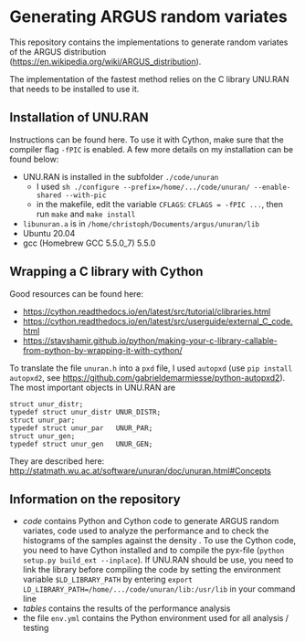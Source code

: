 # Generating ARGUS random variates

This repository contains the implementations to generate random variates of the ARGUS distribution (https://en.wikipedia.org/wiki/ARGUS_distribution).

The implementation of the fastest method relies on the C library UNU.RAN that needs to be installed to use it. 

## Installation of UNU.RAN

Instructions can be found here. To use it with Cython, make sure that the compiler flag `-fPIC` is enabled. A few more details on my installation can be found below:

- UNU.RAN is installed in the subfolder `./code/unuran`
  - I used `sh ./configure --prefix=/home/.../code/unuran/ --enable-shared --with-pic`
  - in the makefile, edit the variable `CFLAGS`: `CFLAGS = -fPIC ...`, then run `make` and `make install`
- `libunuran.a` is in `/home/christoph/Documents/argus/unuran/lib`
- Ubuntu 20.04
- gcc (Homebrew GCC 5.5.0_7) 5.5.0

## Wrapping a C library with Cython

Good resources can be found here:

- https://cython.readthedocs.io/en/latest/src/tutorial/clibraries.html
- https://cython.readthedocs.io/en/latest/src/userguide/external_C_code.html
- https://stavshamir.github.io/python/making-your-c-library-callable-from-python-by-wrapping-it-with-cython/

To translate the file `unuran.h` into a `pxd` file, I used `autopxd` (use `pip install autopxd2`, see https://github.com/gabrieldemarmiesse/python-autopxd2). The most important objects in UNU.RAN are

```
struct unur_distr;                       
typedef struct unur_distr UNUR_DISTR;
struct unur_par;                         
typedef struct unur_par   UNUR_PAR;
struct unur_gen;                         
typedef struct unur_gen   UNUR_GEN;
```

They are described here: http://statmath.wu.ac.at/software/unuran/doc/unuran.html#Concepts

## Information on the repository

- *code* contains Python and Cython code to generate ARGUS random variates, code used to analyze the performance and to check the histograms of the samples against the density . To use the Cython code, you need to have Cython installed and to compile the pyx-file (`python setup.py build_ext --inplace`). If UNU.RAN should be use, you need to link the library before compiling the code by setting the environment variable `$LD_LIBRARY_PATH` by entering `export LD_LIBRARY_PATH=/home/.../code/unuran/lib:/usr/lib` in your command line
- *tables* contains the results of the performance analysis
- the file `env.yml` contains the Python environment used for all analysis / testing
